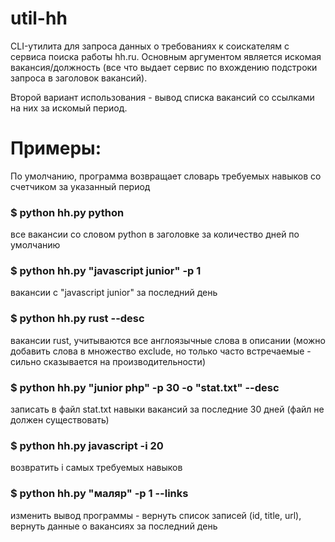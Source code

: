 # util-hh
CLI-утилита для запроса данных о требованиях к соискателям с сервиса 
поиска работы hh.ru. Основным аргументом является искомая вакансия/должность
(все что выдает сервис по вхождению подстроки запроса в заголовок вакансий).

Второй вариант использования - вывод списка вакансий со ссылками на них 
за искомый период.

# Примеры:
По умолчанию, программа возвращает словарь требуемых навыков со счетчиком 
за указанный период

### $ python hh.py python
все вакансии со словом python в заголовке за количество дней по умолчанию

### $ python hh.py "javascript junior" -p 1
вакансии с "javascript junior" за последний день

### $ python hh.py rust --desc
вакансии rust, учитываются все англоязычные слова в описании
(можно добавить слова в множество exclude, но только часто
встречаемые - сильно сказывается на производительности)

### $ python hh.py "junior php" -p 30 -o "stat.txt" --desc
записать в файл stat.txt навыки вакансий за последние 30 дней
(файл не должен существовать)

### $ python hh.py javascript -i 20
возвратить i самых требуемых навыков

### $ python hh.py "маляр" -p 1 --links
изменить вывод программы - вернуть список записей (id, title, url),
вернуть данные о вакансиях за последний день
